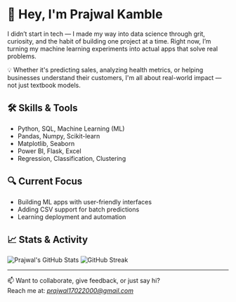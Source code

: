# 👋 Hey, I'm Prajwal Kamble

I didn’t start in tech — I made my way into data science through grit, curiosity, and the habit of building one project at a time. Right now, I’m turning my machine learning experiments into actual apps that solve real problems.

💡 Whether it's predicting sales, analyzing health metrics, or helping businesses understand their customers, I'm all about real-world impact — not just textbook models.

## 🛠 Skills & Tools

- Python, SQL, Machine Learning (ML)
- Pandas, Numpy, Scikit-learn
- Matplotlib, Seaborn
- Power BI, Flask, Excel  
- Regression, Classification, Clustering

## 🔍 Current Focus
- Building ML apps with user-friendly interfaces  
- Adding CSV support for batch predictions  
- Learning deployment and automation

## 📈 Stats & Activity

![Prajwal's GitHub Stats](https://github-readme-stats.vercel.app/api?username=PrajwalKamble369&show_icons=true&theme=github_dark)
![GitHub Streak](https://github-readme-streak-stats.herokuapp.com?user=PrajwalKamble369&theme=github-dark)

---

📫 Want to collaborate, give feedback, or just say hi?  
Reach me at: *prajwal17022000@gmail.com*
